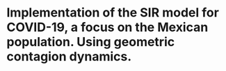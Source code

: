 # Implementation of the SIR model for COVID-19, a focus on the Mexican population. Using geometric contagion dynamics. 
